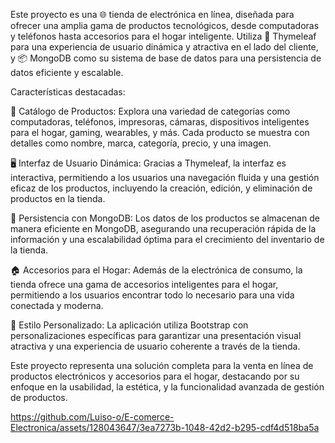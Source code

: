 Este proyecto es una 🌐 tienda de electrónica en línea, diseñada para ofrecer una amplia gama de productos tecnológicos, desde computadoras y teléfonos hasta accesorios para el hogar inteligente. Utiliza 🍃 Thymeleaf para una experiencia de usuario dinámica y atractiva en el lado del cliente, y 📦 MongoDB como su sistema de base de datos para una persistencia de datos eficiente y escalable.

Características destacadas:

🛒 Catálogo de Productos: Explora una variedad de categorías como computadoras, teléfonos, impresoras, cámaras, dispositivos inteligentes para el hogar, gaming, wearables, y más. Cada producto se muestra con detalles como nombre, marca, categoría, precio, y una imagen.

🖥️ Interfaz de Usuario Dinámica: Gracias a Thymeleaf, la interfaz es interactiva, permitiendo a los usuarios una navegación fluida y una gestión eficaz de los productos, incluyendo la creación, edición, y eliminación de productos en la tienda.

💾 Persistencia con MongoDB: Los datos de los productos se almacenan de manera eficiente en MongoDB, asegurando una recuperación rápida de la información y una escalabilidad óptima para el crecimiento del inventario de la tienda.

🏠 Accesorios para el Hogar: Además de la electrónica de consumo, la tienda ofrece una gama de accesorios inteligentes para el hogar, permitiendo a los usuarios encontrar todo lo necesario para una vida conectada y moderna.

🎨 Estilo Personalizado: La aplicación utiliza Bootstrap con personalizaciones específicas para garantizar una presentación visual atractiva y una experiencia de usuario coherente a través de la tienda.

Este proyecto representa una solución completa para la venta en línea de productos electrónicos y accesorios para el hogar, destacando por su enfoque en la usabilidad, la estética, y la funcionalidad avanzada de gestión de productos.

https://github.com/Luiso-o/E-comerce-Electronica/assets/128043647/3ea7273b-1048-42d2-b295-cdf4d518ba5a

